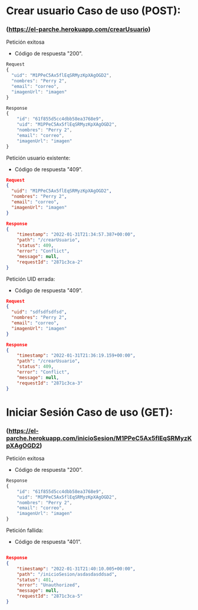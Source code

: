 # Crear usuario Caso de uso (POST):



### (https://el-parche.herokuapp.com/crearUsuario)

Petición exitosa

* Código de respuesta "200".

~~~js
Request
{
  "uid": "M1PPeC5Ax5flEqSRMyzKpXAgOGD2",
  "nombres": "Perry 2",
  "email": "correo",
  "imagenUrl": "imagen"
}

Response
{
    "id": "61f855d5cc4dbb58ea3768e9",
    "uid": "M1PPeC5Ax5flEqSRMyzKpXAgOGD2",
    "nombres": "Perry 2",
    "email": "correo",
    "imagenUrl": "imagen"
}
~~~



Petición usuario existente:

* Código de respuesta "409".

~~~json
Request
{
  "uid": "M1PPeC5Ax5flEqSRMyzKpXAgOGD2",
  "nombres": "Perry 2",
  "email": "correo",
  "imagenUrl": "imagen"
}

Response
{
    "timestamp": "2022-01-31T21:34:57.387+00:00",
    "path": "/crearUsuario",
    "status": 409,
    "error": "Conflict",
    "message": null,
    "requestId": "2871c3ca-2"
}
~~~

Petición UID errada:

* Código de respuesta "409".

~~~json
Request
{
  "uid": "sdfsdfsdfsd",
  "nombres": "Perry 2",
  "email": "correo",
  "imagenUrl": "imagen"
}

Response
{
    "timestamp": "2022-01-31T21:36:19.159+00:00",
    "path": "/crearUsuario",
    "status": 409,
    "error": "Conflict",
    "message": null,
    "requestId": "2871c3ca-3"
}
~~~





# Iniciar Sesión Caso de uso (GET):



### (https://el-parche.herokuapp.com/inicioSesion/M1PPeC5Ax5flEqSRMyzKpXAgOGD2)

Petición exitosa

* Código de respuesta "200".

~~~js
Response
{
    "id": "61f855d5cc4dbb58ea3768e9",
    "uid": "M1PPeC5Ax5flEqSRMyzKpXAgOGD2",
    "nombres": "Perry 2",
    "email": "correo",
    "imagenUrl": "imagen"
}
~~~

Petición fallida:

* Código de respuesta "401".

~~~json

Response
{
    "timestamp": "2022-01-31T21:40:10.005+00:00",
    "path": "/inicioSesion/asdasdasddsad",
    "status": 401,
    "error": "Unauthorized",
    "message": null,
    "requestId": "2871c3ca-5"
}
~~~

